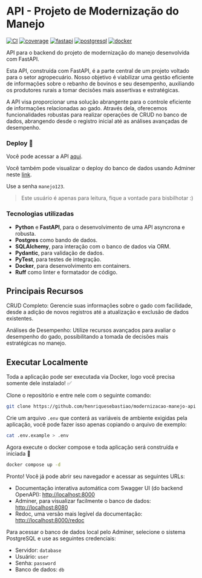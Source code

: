 # API - Projeto de Modernização do Manejo

[![CI](https://github.com/henriquesebastiao/modernizacao-manejo-api/actions/workflows/test.yml/badge.svg)](https://github.com/henriquesebastiao/modernizacao-manejo-api/actions/workflows/test.yml)
[![coverage](https://coverage-badge.samuelcolvin.workers.dev/henriquesebastiao/modernizacao-manejo-api.svg)](https://coverage-badge.samuelcolvin.workers.dev/redirect/henriquesebastiao/modernizacao-manejo-api)
[![fastapi](https://img.shields.io/badge/FastAPI-009688?style=flat&logo=fastapi&logoColor=white)](https://fastapi.tiangolo.com/)
[![postgresql](https://img.shields.io/badge/PostgreSQL-4169E1?style=flat&logo=postgresql&logoColor=white)](https://www.postgresql.org/)
[![docker](https://img.shields.io/badge/Docker-2496ED?style=flat&logo=docker&logoColor=white)](https://www.docker.com/)

API para o backend do projeto de modernização do manejo desenvolvida com FastAPI.

Esta API, construída com FastAPI, é a parte central de um projeto voltado para o setor agropecuário. Nosso objetivo é viabilizar uma gestão eficiente de informações sobre o rebanho de bovinos e seu desempenho, auxiliando os produtores rurais a tomar decisões mais assertivas e estratégicas.

A API visa proporcionar uma solução abrangente para o controle eficiente de informações relacionadas ao gado. Através dela, oferecemos funcionalidades robustas para realizar operações de CRUD no banco de dados, abrangendo desde o registro inicial até as análises avançadas de desempenho.

### Deploy 🚀

Você pode acessar a API [aqui](https://manejo-api.henriquesebastiao.com/).

Você também pode visualizar o deploy do banco de dados usando Adminer neste [link](https://adminer.henriquesebastiao.com/?pgsql=projects_postgres&username=manejo&db=manejo&ns=public).

Use a senha `manejo123`.

> Este usuário é apenas para leitura, fique a vontade para bisbilhotar :)

### Tecnologias utilizadas

- **Python** e **FastAPI**, para o desenvolvimento de uma API asyncrona e robusta.
- **Postgres** como bando de dados.
- **SQLAlchemy**, para interação com o banco de dados via ORM.
- **Pydantic**, para validação de dados.
- **PyTest**, para testes de integração.
- **Docker**, para desenvolvimento em containers.
- **Ruff** como linter e formatador de código.

## Principais Recursos

CRUD Completo: Gerencie suas informações sobre o gado com facilidade, desde a adição de novos registros até a atualização e exclusão de dados existentes.

Análises de Desempenho: Utilize recursos avançados para avaliar o desempenho do gado, possibilitando a tomada de decisões mais estratégicas no manejo.

## Executar Localmente

Toda a aplicação pode ser executada via Docker, logo você precisa somente dele instalado! ✅

Clone o repositório e entre nele com o seguinte comando:

```bash
git clone https://github.com/henriquesebastiao/modernizacao-manejo-api && cd modernizacao-manejo-api
```

Crie um arquivo `.env` que conterá as variáveis de ambiente exigidas pela aplicação, você pode fazer isso apenas copiando o arquivo de exemplo:

```bash
cat .env.example > .env
```

Agora execute o docker compose e toda aplicação será construída e iniciada 🚀

```bash
docker compose up -d
```

Pronto! Você já pode abrir seu navegador e acessar as seguintes URLs:

- Documentação interativa automática com Swagger UI (do backend OpenAPI): [http://localhost:8000](http://localhost:8000)
- Adminer, para visualizar facilmente o banco de dados: [http://localhost:8080](http://localhost:8080)
- Redoc, uma versão mais legível da documentação: [http://localhost:8000/redoc](http://localhost:8000/redoc)

Para acessar o banco de dados local pelo Adminer, selecione o sistema PostgreSQL e use as seguintes credenciais:

- Servidor: `database`
- Usuário: `user`
- Senha: `password`
- Banco de dados: `db`
